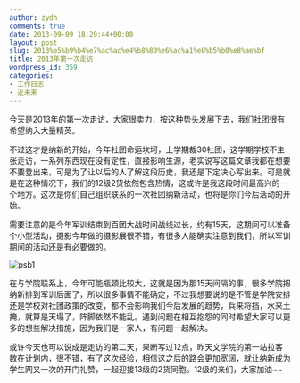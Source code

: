 ```yaml
---
author: zydh
comments: true
date: 2013-09-09 18:29:44+00:00
layout: post
slug: 2013%e5%b9%b4%e7%ac%ac%e4%b8%80%e6%ac%a1%e8%b5%b0%e8%ae%bf
title: 2013年第一次走访
wordpress_id: 359
categories:
- 工作日志
- 近未来
---
```


今天是2013年的第一次走访，大家很卖力，按这种势头发展下去，我们社团很有希望纳入大量精英。




不过这才是纳新的开始，今年社团命运坎坷，上学期裁30社团，这学期学校不主张走访，一系列东西现在没有定性，直接影响生源，老实说写这篇文章我都在想要不要登出来，可是为了让以后的人了解这段历史，我还是下定决心写出来。可是就是在这种情况下，我们的12级2货依然包含热情，这或许是我这段时间最高兴的一个地方。这次是你们自己组织联系的一次社团纳新活动，也将是你们今后活动的开始。




需要注意的是今年军训结束到百团大战时间战线过长，约有15天，这期间可以准备个小型活动，摄影今年做的摄影展很不错，有很多人能确实注意到我们，所以军训期间的活动还是有必要做的。




![psb1](http://sailboat.ldustu.com/uploads/2013/09/psb11-300x146.jpg)




在与学院联系上，今年可能瓶颈比较大，这就是因为那15天间隔的事，很多学院把纳新排到军训后面了，所以很多事情不能确定，不过我想要说的是不管是学院安排还是学校对社团政策的改变，都不会影响我们今后发展的趋势，兵来将挡，水来土掩，就算是天塌了，阵脚依然不能乱。遇到问题在相互抱怨的同时希望大家可以更多的想些解决措施，因为我们是一家人，有问题一起解决。




或许今天也可以说成是走访的第二天，果断写过12点，昨天文学院的第一站拉客数在计划内，很不错，有了这次经验，相信这之后的路会更加宽阔，就让纳新成为学生网又一次的开门礼赞，一起迎接13级的2货同胞。12级的亲们，大家加油~~



